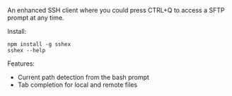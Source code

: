An enhanced SSH client where you could press CTRL+Q to access a SFTP prompt at any time.

Install:
```
npm install -g sshex
sshex --help
```

Features:
- Current path detection from the bash prompt
- Tab completion for local and remote files
